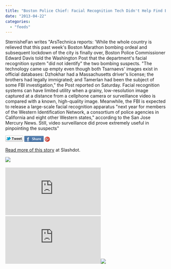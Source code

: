 ```yaml
---
title: "Boston Police Chief: Facial Recognition Tech Didn't Help Find Bombing Suspects"
date: "2013-04-22"
categories: 
  - "feeds"
---
```


SternisheFan writes "ArsTechnica reports: 'While the whole country is relieved that this past week's Boston Marathon bombing ordeal and subsequent lockdown of the city is finally over, Boston Police Commissioner Edward Davis told the Washington Post that the department's facial recognition system "did not identify" the two bombing suspects. "The technology came up empty even though both Tsarnaevs' images exist in official databases: Dzhokhar had a Massachusetts driver's license; the brothers had legally immigrated; and Tamerlan had been the subject of some FBI investigation," the Post reported on Saturday. Facial recognition systems can have limited utility when a grainy, low-resolution image captured at a distance from a cellphone camera or surveillance video is compared with a known, high-quality image. Meanwhile, the FBI is expected to release a large-scale facial recognition apparatus "next year for members of the Western Identification Network, a consortium of police agencies in California and eight other Western states," according to the San Jose Mercury News. Still, video surveillance did prove extremely useful in pinpointing the suspects"

[![](images/twitter_icon_large.png)](http://twitter.com/home?status=Boston+Police+Chief%3A+Facial+Recognition+Tech+Didn't+Help+Find+Bombing+Suspects%3A+http%3A%2F%2Fbit.ly%2FXZEAFn) [![](images/facebook_icon_large.png)](http://www.facebook.com/sharer.php?u=http%3A%2F%2Fyro.slashdot.org%2Fstory%2F13%2F04%2F22%2F1142226%2Fboston-police-chief-facial-recognition-tech-didnt-help-find-bombing-suspects%3Futm_source%3Dslashdot%26utm_medium%3Dfacebook) [![Share on Google+](images/gplus-16.png)](http://plus.google.com/share?url=http://yro.slashdot.org/story/13/04/22/1142226/boston-police-chief-facial-recognition-tech-didnt-help-find-bombing-suspects?utm_source=slashdot&utm_medium=googleplus)

[Read more of this story](http://yro.slashdot.org/story/13/04/22/1142226/boston-police-chief-facial-recognition-tech-didnt-help-find-bombing-suspects?utm_source=rss1.0moreanon&utm_medium=feed) at Slashdot.

![](images/mf.gif)  
  
[![](http://da.feedsportal.com/r/164016242139/u/49/f/647410/c/35028/s/2b0423a4/a2.img)](http://da.feedsportal.com/r/164016242139/u/49/f/647410/c/35028/s/2b0423a4/a2.htm)![](http://pi.feedsportal.com/r/164016242139/u/49/f/647410/c/35028/s/2b0423a4/a2t.img)![](http://feeds.feedburner.com/~r/Slashdot/slashdot/~4/dAv8qUifVsI)
